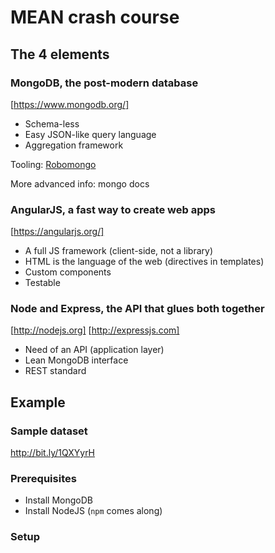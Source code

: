# MEAN crash course

## The 4 elements

### MongoDB, the post-modern database
[https://www.mongodb.org/]

- Schema-less
- Easy JSON-like query language
- Aggregation framework

Tooling: [Robomongo](https://robomongo.org/)

More advanced info: mongo docs

### AngularJS, a fast way to create web apps
[https://angularjs.org/]

- A full JS framework (client-side, not a library)
- HTML is the language of the web (directives in templates)
- Custom components
- Testable

### Node and Express, the API that glues both together
[http://nodejs.org]
[http://expressjs.com]

- Need of an API (application layer)
- Lean MongoDB interface
- REST standard

## Example

### Sample dataset
http://bit.ly/1QXYyrH

### Prerequisites
- Install MongoDB
- Install NodeJS (`npm` comes along)

### Setup
